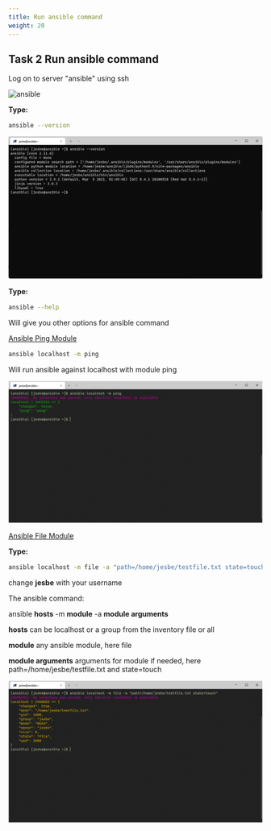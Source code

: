 ```yaml
---
title: Run ansible command
weight: 20
---
```


## Task 2 Run ansible command

Log on to server "ansible" using ssh

![ansible](/images/ansible.png)

__Type:__

```bash
ansible --version
```

![Alt text](images/004_install_ansible_version.png?raw=true "Ansible --version")

__Type:__

```bash
ansible --help
```

Will give you other options for ansible command

[Ansible Ping Module](https://docs.ansible.com/ansible/latest/modules/ping_module.html)

```bash
ansible localhost -m ping
```

Will run ansible against localhost with module ping

![Alt text](images/005_install_ansible_localhost_ping.png?raw=true "Ansible localhost ping")

[Ansible File Module](https://docs.ansible.com/ansible/latest/modules/list_of_files_modules.html)

__Type:__

```bash
ansible localhost -m file -a "path=/home/jesbe/testfile.txt state=touch"
```

change __jesbe__ with your username

The ansible command:

ansible __hosts__ -m __module__ -a __module arguments__

__hosts__ can be localhost or a group from the inventory file or all

__module__ any ansible module, here file

__module arguments__ arguments for module if needed, here path=/home/jesbe/testfile.txt and state=touch

![Alt text](images/006_install_ansible_localhost_file.png?raw=true "Ansible localhost ping")

